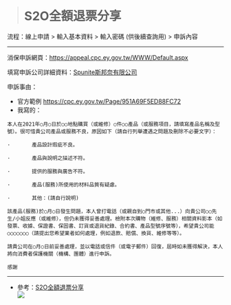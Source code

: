 
> # S2O全額退票分享

流程：線上申請 > 輸入基本資料 > 輸入密碼 (供後續查詢用) > 申訴內容

---

消保申訴網頁：https://appeal.cpc.ey.gov.tw/WWW/Default.aspx  

填寫申訴公司詳細資料：[Spunite斯邦奈有限公司](https://www.twincn.com/item.aspx?no=25034864)

申訴事由：  
- 官方範例 https://cpc.ey.gov.tw/Page/951A69F5ED88FC72  
- 我寫的：
```
本人在2021年○月○日於○○地點購買（或維修）○件○○產品（或服務項目，請填寫產品名稱及型號）。很可惜貴公司產品或服務不良，原因如下（請自行列舉遭遇之問題及刪除不必要文字）：

·       產品設計瑕疵不良。

·       產品與說明之描述不符。

·       提供的服務與廣告不符。

·       產品(服務)所使用的材料品質有疑慮。

·       其他：(請自行說明)

該產品(服務)於○月○日發生問題，本人曾打電話（或親自到○門市或其他...）向貴公司○○先生/小姐反應（或維修），但仍未獲得妥善處理。檢附本次購物（維修、服務）相關資料影本（如發票、收據、保證書、保固書、訂貨或退貨紀錄、合約書、產品型號序號等），希望貴公司能○○○○○○○（請提出您希望業者如何處理，例如退款、賠償、換貨、維修等等）。

請貴公司在○月○日前妥善處理，並以電話或信件（或電子郵件）回復，屆時如未獲得解決，本人將向消費者保護機關（機構、團體）進行申訴。

感謝
```



---

- 參考：[S2O全額退票分享](https://www.ptt.cc/bbs/electronic/M.1627883193.A.28A.html)  
![](https://402850431.github.io/spunite_receipt.png)